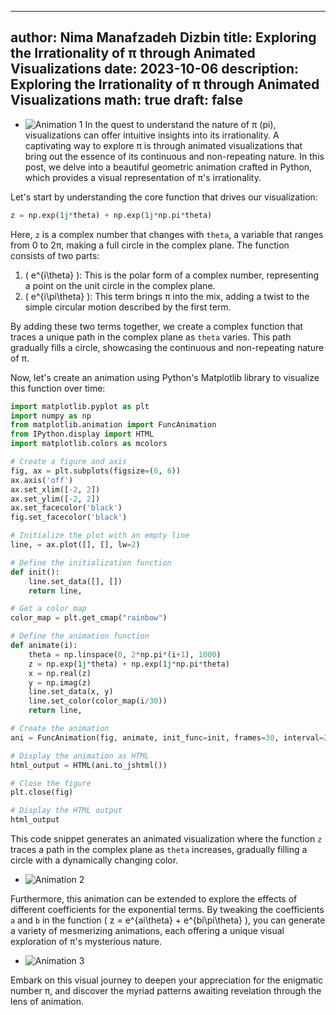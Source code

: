
---
author: Nima Manafzadeh Dizbin
title: Exploring the Irrationality of π through Animated Visualizations
date: 2023-10-06
description: Exploring the Irrationality of π through Animated Visualizations
math: true
draft: false
---


- ![Animation 1](/gif/pi_iirational.gif)
In the quest to understand the nature of π (pi), visualizations can offer intuitive insights into its irrationality. A captivating way to explore π is through animated visualizations that bring out the essence of its continuous and non-repeating nature. In this post, we delve into a beautiful geometric animation crafted in Python, which provides a visual representation of π's irrationality.

Let's start by understanding the core function that drives our visualization:

```python
z = np.exp(1j*theta) + np.exp(1j*np.pi*theta)
```

Here, `z` is a complex number that changes with `theta`, a variable that ranges from 0 to 2π, making a full circle in the complex plane. The function consists of two parts:

1. \( e^{i\theta} \): This is the polar form of a complex number, representing a point on the unit circle in the complex plane.
2. \( e^{i\pi\theta} \): This term brings π into the mix, adding a twist to the simple circular motion described by the first term.

By adding these two terms together, we create a complex function that traces a unique path in the complex plane as `theta` varies. This path gradually fills a circle, showcasing the continuous and non-repeating nature of π.

Now, let's create an animation using Python's Matplotlib library to visualize this function over time:

```python
import matplotlib.pyplot as plt
import numpy as np
from matplotlib.animation import FuncAnimation
from IPython.display import HTML
import matplotlib.colors as mcolors

# Create a figure and axis
fig, ax = plt.subplots(figsize=(6, 6))
ax.axis('off')
ax.set_xlim([-2, 2])
ax.set_ylim([-2, 2])
ax.set_facecolor('black')
fig.set_facecolor('black')

# Initialize the plot with an empty line
line, = ax.plot([], [], lw=2)

# Define the initialization function
def init():
    line.set_data([], [])
    return line,

# Get a color map
color_map = plt.get_cmap("rainbow")

# Define the animation function
def animate(i):
    theta = np.linspace(0, 2*np.pi*(i+1), 1000)
    z = np.exp(1j*theta) + np.exp(1j*np.pi*theta)
    x = np.real(z)
    y = np.imag(z)
    line.set_data(x, y)
    line.set_color(color_map(i/30))
    return line,

# Create the animation
ani = FuncAnimation(fig, animate, init_func=init, frames=30, interval=200, blit=True)

# Display the animation as HTML
html_output = HTML(ani.to_jshtml())

# Close the figure
plt.close(fig)

# Display the HTML output
html_output
```

This code snippet generates an animated visualization where the function `z` traces a path in the complex plane as `theta` increases, gradually filling a circle with a dynamically changing color.

- ![Animation 2](/gif/pi_irrational_-10_1.gif)

Furthermore, this animation can be extended to explore the effects of different coefficients for the exponential terms. By tweaking the coefficients `a` and `b` in the function \( z = e^{ai\theta} + e^{bi\pi\theta} \), you can generate a variety of mesmerizing animations, each offering a unique visual exploration of π's mysterious nature.

- ![Animation 3](/gif/pi_irrational1_-10.gif)

Embark on this visual journey to deepen your appreciation for the enigmatic number π, and discover the myriad patterns awaiting revelation through the lens of animation.